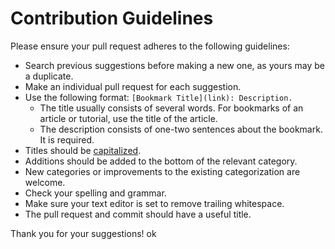 # Contribution Guidelines

Please ensure your pull request adheres to the following guidelines:

- Search previous suggestions before making a new one, as yours may be a duplicate.
- Make an individual pull request for each suggestion.
- Use the following format: `[Bookmark Title](link): Description.`
    - The title usually consists of several words. For bookmarks of an article or tutorial, use the title of the article.
    - The description consists of one-two sentences about the bookmark. It is required.
- Titles should be [capitalized](http://grammar.yourdictionary.com/capitalization/rules-for-capitalization-in-titles.html).
- Additions should be added to the bottom of the relevant category.
- New categories or improvements to the existing categorization are welcome.
- Check your spelling and grammar.
- Make sure your text editor is set to remove trailing whitespace.
- The pull request and commit should have a useful title.

Thank you for your suggestions!
ok
